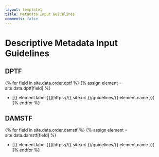 ```yaml
---
layout: template1
title: Metadata Input Guidelines
comments: false
---
```


# Descriptive Metadata Input Guidelines

## DPTF
{% for field in site.data.order.dptf %}
  {% assign element = site.data.dptf[field] %}
  * [{{ element.label }}](https://{{ site.url }}/guidelines/{{ element.name }})
{% endfor %}

## DAMSTF
{% for field in site.data.order.damstf %}
  {% assign element = site.data.damstf[field] %}
  * [{{ element.label }}](https://{{ site.url }}/guidelines/{{ element.name }})
{% endfor %}
